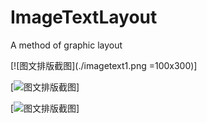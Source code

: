 # ImageTextLayout

A method of graphic layout

[![图文排版截图](./imagetext1.png =100x300)]

[![图文排版截图](https://github.com/peterlog/ImageTextLayout/blob/master/imagetext2.png)]

[![图文排版截图](https://github.com/peterlog/ImageTextLayout/blob/master/imagetext3.png)]
